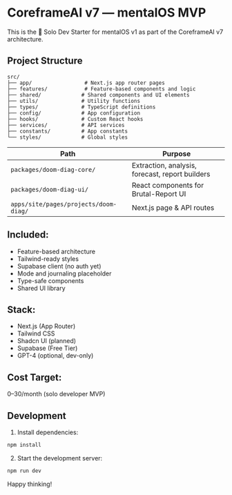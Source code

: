 # CoreframeAI v7 — mentalOS MVP

This is the 🔰 Solo Dev Starter for mentalOS v1 as part of the CoreframeAI v7 architecture.

## Project Structure

```
src/
├── app/                 # Next.js app router pages
├── features/            # Feature-based components and logic
├── shared/             # Shared components and UI elements
├── utils/              # Utility functions
├── types/              # TypeScript definitions
├── config/             # App configuration
├── hooks/              # Custom React hooks
├── services/           # API services
├── constants/          # App constants
└── styles/             # Global styles
```

| Path | Purpose |
| ------------------------------------ | ------------------------------------------------- |
| `packages/doom-diag-core/`           | Extraction, analysis, forecast, report builders   |
| `packages/doom-diag-ui/`             | React components for Brutal-Report UI            |
| `apps/site/pages/projects/doom-diag/`| Next.js page & API routes                         |

## Included:
- Feature-based architecture
- Tailwind-ready styles
- Supabase client (no auth yet)
- Mode and journaling placeholder
- Type-safe components
- Shared UI library

## Stack:
- Next.js (App Router)
- Tailwind CSS
- Shadcn UI (planned)
- Supabase (Free Tier)
- GPT-4 (optional, dev-only)

## Cost Target:
$0–$30/month (solo developer MVP)

## Development

1. Install dependencies:
```bash
npm install
```

2. Start the development server:
```bash
npm run dev
```

Happy thinking!
